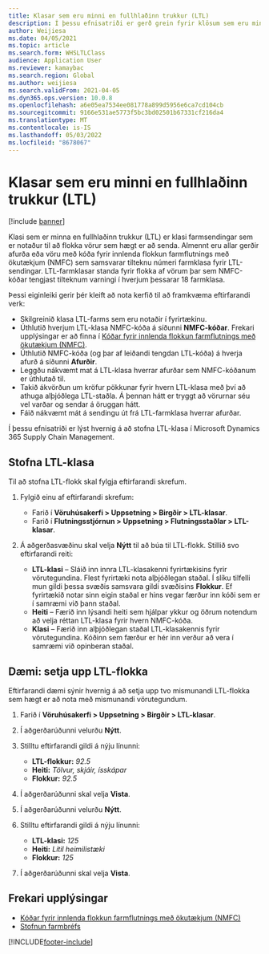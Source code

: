 ```yaml
---
title: Klasar sem eru minni en fullhlaðinn trukkur (LTL)
description: Í þessu efnisatriði er gerð grein fyrir klösum sem eru minna en fullhlaðinn trukkur (LTL) og útskýrt hvernig á að setja þá upp í Microsoft Dynamics 365 Supply Chain Management.
author: Weijiesa
ms.date: 04/05/2021
ms.topic: article
ms.search.form: WHSLTLClass
audience: Application User
ms.reviewer: kamaybac
ms.search.region: Global
ms.author: weijiesa
ms.search.validFrom: 2021-04-05
ms.dyn365.ops.version: 10.0.8
ms.openlocfilehash: a6e05ea7534ee081778a899d5956e6ca7cd104cb
ms.sourcegitcommit: 9166e531ae5773f5bc3bd02501b67331cf216da4
ms.translationtype: MT
ms.contentlocale: is-IS
ms.lasthandoff: 05/03/2022
ms.locfileid: "8678067"
---
```

# <a name="less-than-truckload-ltl-classes"></a>Klasar sem eru minni en fullhlaðinn trukkur (LTL)

[!include [banner](../includes/banner.md)]

Klasi sem er minna en fullhlaðinn trukkur (LTL) er klasi farmsendingar sem er notaður til að flokka vörur sem hægt er að senda. Almennt eru allar gerðir afurða eða vöru með kóða fyrir innlenda flokkun farmflutnings með ökutækjum (NMFC) sem samsvarar tilteknu númeri farmklasa fyrir LTL-sendingar. LTL-farmklasar standa fyrir flokka af vörum þar sem NMFC-kóðar tengjast tilteknum varningi í hverjum þessarar 18 farmklasa.

Þessi eiginleiki gerir þér kleift að nota kerfið til að framkvæma eftirfarandi verk:

- Skilgreinið klasa LTL-farms sem eru notaðir í fyrirtækinu.
- Úthlutið hverjum LTL-klasa NMFC-kóða á síðunni **NMFC-kóðar**. Frekari upplýsingar er að finna í [Kóðar fyrir innlenda flokkun farmflutnings með ökutækjum (NMFC)](nmfc-codes.md).
- Úthlutið NMFC-kóða (og þar af leiðandi tengdan LTL-kóða) á hverja afurð á síðunni **Afurðir**.
- Leggðu nákvæmt mat á LTL-klasa hverrar afurðar sem NMFC-kóðanum er úthlutað til.
- Takið ákvörðun um kröfur pökkunar fyrir hvern LTL-klasa með því að athuga alþjóðlega LTL-staðla. Á þennan hátt er tryggt að vörurnar séu vel varðar og sendar á öruggan hátt.
- Fáið nákvæmt mát á sendingu út frá LTL-farmklasa hverrar afurðar.

Í þessu efnisatriði er lýst hvernig á að stofna LTL-klasa í Microsoft Dynamics 365 Supply Chain Management.

## <a name="create-an-ltl-class"></a>Stofna LTL-klasa

Til að stofna LTL-flokk skal fylgja eftirfarandi skrefum.

1. Fylgið einu af eftirfarandi skrefum:

    - Farið í **Vöruhúsakerfi \> Uppsetning \> Birgðir \> LTL-klasar**.
    - Farið í **Flutningsstjórnun \> Uppsetning \> Flutningsstaðlar \> LTL-klasar**.

2. Á aðgerðasvæðinu skal velja **Nýtt** til að búa til LTL-flokk. Stillið svo eftirfarandi reiti:

    - **LTL-klasi** – Sláið inn innra LTL-klasakenni fyrirtækisins fyrir vörutegundina. Flest fyrirtæki nota alþjóðlegan staðal. Í slíku tilfelli mun gildi þessa svæðis samsvara gildi svæðisins **Flokkur**. Ef fyrirtækið notar sinn eigin staðal er hins vegar færður inn kóði sem er í samræmi við þann staðal.
    - **Heiti** – Færið inn lýsandi heiti sem hjálpar ykkur og öðrum notendum að velja réttan LTL-klasa fyrir hvern NMFC-kóða.
    - **Klasi** – Færið inn alþjóðlegan staðal LTL-klasakennis fyrir vörutegundina. Kóðinn sem færður er hér inn verður að vera í samræmi við opinberan staðal.

## <a name="example-set-up-ltl-classes"></a>Dæmi: setja upp LTL-flokka

Eftirfarandi dæmi sýnir hvernig á að setja upp tvo mismunandi LTL-flokka sem hægt er að nota með mismunandi vörutegundum.

1. Farið í **Vöruhúsakerfi \> Uppsetning \> Birgðir \> LTL-klasar**.
1. Í aðgerðarúðunni velurðu **Nýtt**.
1. Stilltu eftirfarandi gildi á nýju línunni:

    - **LTL-flokkur:** *92.5*
    - **Heiti:** *Tölvur, skjáir, ísskápar*
    - **Flokkur:** *92.5*

1. Í aðgerðarúðunni skal velja **Vista**.
1. Í aðgerðarúðunni velurðu **Nýtt**.
1. Stilltu eftirfarandi gildi á nýju línunni:

    - **LTL-klasi:** *125*
    - **Heiti:** *Lítil heimilistæki*
    - **Flokkur:** *125*

1. Í aðgerðarúðunni skal velja **Vista**.

## <a name="additional-resources"></a>Frekari upplýsingar

- [Kóðar fyrir innlenda flokkun farmflutnings með ökutækjum (NMFC)](nmfc-codes.md)
- [Stofnun farmbréfs](create-bill-of-lading.md)

[!INCLUDE[footer-include](../../includes/footer-banner.md)]
